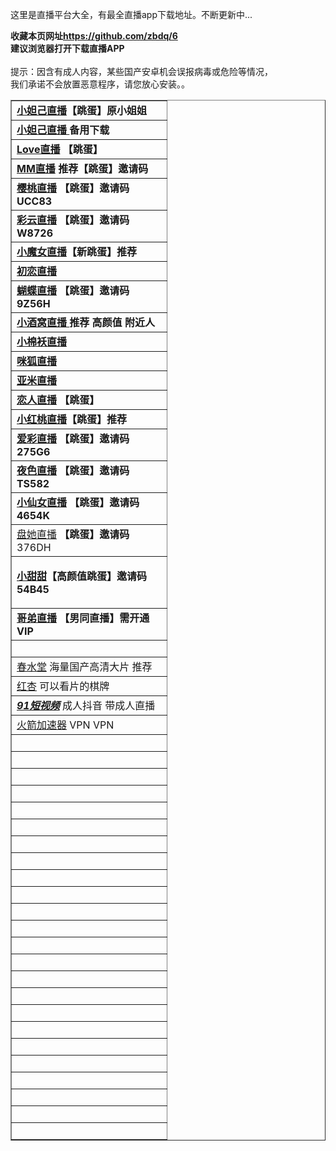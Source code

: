 这里是直播平台大全，有最全直播app下载地址。</span>不断更新中...</strong></p>
<p class="STYLE1"><strong>收藏本页网址<a href="https://github.com/zbdq/6">https://github.com/zbdq/6</a><br />
  建议浏览器打开下载直播APP<br />
</strong><br />
提示：因含有成人内容，某些国产安卓机会误报病毒或危险等情况，<br />
我们承诺不会放置恶意程序，请您放心安装。。</p>
<table width="242" border="1">
  <tr>
    <td width="232"><strong><a href="http://kemh.xyz/1904411">小妲己直播</a>【跳蛋】原小姐姐</strong></td>
  </tr>
  <tr>
    <td><strong><a href="http://udek.xyz/1904411">小妲己直播 </a>备用下载</strong></td>
  </tr>
  <tr>
    <td><a href="http://1230.29yz.cc/?1609343867!http%3A%2F%2F884dl.tv"><strong>Love直播</strong></a>  <strong>【跳蛋】</strong></td>
  </tr>
  <tr>
    <td><strong><a href="https://normal.liangmiao.site/?puid=81794132">MM直播</a> 推荐【跳蛋】邀请码<a href="https://g1b.xyz/emn7.html"></a></strong></td>
  </tr>
  <tr>
    <td><strong><a href="http://72966s.com">樱桃直播</a> 【跳蛋】邀请码 UCC83 <a href="https://g1b.xyz/emn7.html"></a></strong></td>
  </tr>
  <tr>
    <td><strong><a href="http://cscy3o.xyz">彩云直播</a> 【跳蛋】邀请码 W8726<a href="https://g1b.xyz/emn7.html"></a></strong></td>
  </tr>
  <tr>
    <td><strong><a href="https://sf6.xyz/20200324/?oem=7506bab5fe126d52">小魔女直播</a>【新跳蛋】推荐</strong></td>
  </tr>
  <tr>
    <td><strong><a href="https://g1b.xyz/emn7.html">初恋直播</a></strong></td>
  </tr>
  <tr>
    <td><strong><a href="http://84566b.com">蝴蝶直播</a> 【跳蛋】邀请码 9Z56H<a href="http://1.172tu1.com/u/678217"></a></strong></td>
  </tr>
  <tr>
    <td><strong><a href="http://1.172tu1.com/u/678217">小酒窝直播 </a>推荐 高颜值 附近人</strong></td>
  </tr>
  <tr>
    <td><strong><a href="https://evk.xyz/s0gk.html">小棉袄直播</a><a href="http://danvta.cn/e3a0hl"></a></strong></td>
  </tr>
  <tr>
    <td><strong><a href="http://danvta.cn/e3a0hl">咪狐直播</a><a href="https://ym.zgdsq.net/m.html?topuserid=297882"></a><a href="https://ym.zgdsq.net/m.html?topuserid=297882"></a></strong></td>
  </tr>
  <tr>
    <td><strong><a href="https://ym.zgdsq.net/m.html?topuserid=297882">亚米直播</a></strong></td>
  </tr>
  <tr>
    <td><strong><a href="https://lr111.xyz/share/7691321">恋人直播</a> 【跳蛋】</strong></td>
  </tr>
  <tr>
    <td><strong><a href="http://yb996.cn/4841416">小红桃直播</a>【跳蛋】推荐</strong></td>
  </tr>
  <tr>
    <td><strong><a href="http://515a.tv">爱彩直播</a> 【跳蛋】邀请码 275G6</strong></td>
  </tr>
  <tr>
    <td><strong><a href="http://88388j.com">夜色直播</a> 【跳蛋】邀请码 TS582 </strong></td>
  </tr>
  <tr>
    <td><strong><a href="13668n.com">小仙女直播</a> 【跳蛋】邀请码 4654K</strong></td>
  </tr>
  <tr>
    <td><a href="http://669j.tv">盘她直播</a> <strong>【跳蛋】邀请码</strong>376DH</td>
  </tr>
  <tr>
    <td height="20"><p><a href="http://069.tv"><strong>小甜甜</strong></a><strong>【高颜值跳蛋】邀请码54B45</strong></p>
    </td>
  </tr>
  <tr>
    <td><a href="http://down.36656.net?code=ZX9P7N"><strong>哥弟直播</strong></a>  <strong>【男同直播】需开通VIP</strong></td>
  </tr>
  <tr>
    <td>&nbsp;</td>
  </tr>
  <tr>
    <td><a href="http://tm6ji.com/share?code=WKKSX">春水堂</a> 海量国产高清大片 推荐</td>
  </tr>
  <tr>
    <td><a href="w.url.cn/s/AStzYql">红杏</a> 可以看片的棋牌</td>
  </tr>
  <tr>
    <td> <a href="https://app.91porn002.me/aff-bWBn"><em><strong>91短视频</strong></em></a> 成人抖音 带成人直播</td>
  </tr>
  <tr>
    <td><a href="https://share.rocket-fast.com/?mid=1018&amp;invite_code=2Q399">火箭加速器</a> VPN VPN</td>
  </tr>
  <tr>
    <td>&nbsp;</td>
  </tr>
  <tr>
    <td>&nbsp;</td>
  </tr>
  <tr>
    <td>&nbsp;</td>
  </tr>
  <tr>
    <td>&nbsp;</td>
  </tr>
  <tr>
    <td>&nbsp;</td>
  </tr>
  <tr>
    <td>&nbsp;</td>
  </tr>
  <tr>
    <td>&nbsp;</td>
  </tr>
  <tr>
    <td>&nbsp;</td>
  </tr>
  <tr>
    <td>&nbsp;</td>
  </tr>
  <tr>
    <td>&nbsp;</td>
  </tr>
  <tr>
    <td>&nbsp;</td>
  </tr>
  <tr>
    <td>&nbsp;</td>
  </tr>
  <tr>
    <td>&nbsp;</td>
  </tr>
  <tr>
    <td>&nbsp;</td>
  </tr>
  <tr>
    <td>&nbsp;</td>
  </tr>
  <tr>
    <td>&nbsp;</td>
  </tr>
  <tr>
    <td>&nbsp;</td>
  </tr>
  <tr>
    <td>&nbsp;</td>
  </tr>
  <tr>
    <td>&nbsp;</td>
  </tr>
  <tr>
    <td>&nbsp;</td>
  </tr>
  <tr>
    <td>&nbsp;</td>
  </tr>
  <tr>
    <td>&nbsp;</td>
  </tr>
  <tr>
    <td>&nbsp;</td>
  </tr>
  <tr>
    <td>&nbsp;</td>
  </tr>
</table>

